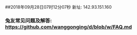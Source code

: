 ##2018年09月28日07时12分07秒 新址: 142.93.151.160
### 兔友常见问题及解答: https://github.com/wanggonging/d/blob/w/FAQ.md
